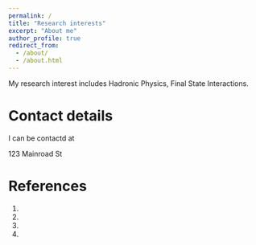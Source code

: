 ```yaml
---
permalink: /
title: "Research interests"
excerpt: "About me"
author_profile: true
redirect_from: 
  - /about/
  - /about.html
---
```


My research interest includes Hadronic Physics, Final State Interactions.

Contact details
======
I can be contactd at 

123 Mainroad St


References
======
1. 
1. 
1. 
1. 
